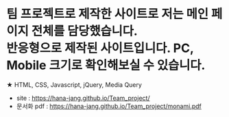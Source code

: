 # 팀 프로젝트로 제작한 사이트로 저는 메인 페이지 전체를 담당했습니다.<br>반응형으로 제작된 사이트입니다. PC, Mobile 크기로 확인해보실 수 있습니다.

★ HTML, CSS, Javascript, jQuery, Media Query

- site : https://hana-jang.github.io/Team_project/
- 문서화 pdf : https://hana-jang.github.io/Team_project/monami.pdf
